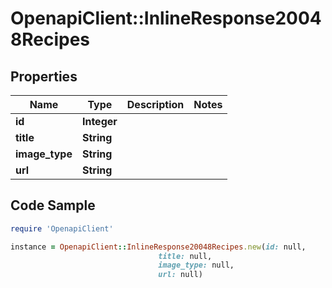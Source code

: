 # OpenapiClient::InlineResponse20048Recipes

## Properties

Name | Type | Description | Notes
------------ | ------------- | ------------- | -------------
**id** | **Integer** |  | 
**title** | **String** |  | 
**image_type** | **String** |  | 
**url** | **String** |  | 

## Code Sample

```ruby
require 'OpenapiClient'

instance = OpenapiClient::InlineResponse20048Recipes.new(id: null,
                                 title: null,
                                 image_type: null,
                                 url: null)
```


